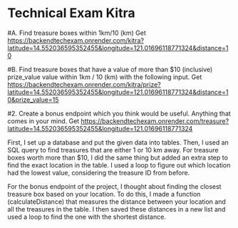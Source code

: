 

#  Technical Exam Kitra
#A. Find treasure boxes within 1km/10 (km)
Get https://backendtechexam.onrender.com/kitra?latitude=14.552036595352455&longitude=121.01696118771324&distance=10

#B. Find treasure boxes that have a value of more than $10 (inclusive) prize_value value within 1km / 10 (km) with the following input.
Get https://backendtechexam.onrender.com/kitra/prize?latitude=14.552036595352455&longitude=121.01696118771324&distance=10&prize_value=15

#2. Create a bonus endpoint which you think would be useful. Anything that comes in your mind.
Get https://backendtechexam.onrender.com/treasure?latitude=14.552036595352455&longitude=121.01696118771324

First, I set up a database and put the given data into tables. Then, I used an SQL query to find treasures that are either 1 or 10 km away. 
For treasure boxes worth more than $10, I did the same thing but added an extra step to find the exact location in the table. 
I used a loop to figure out which location had the lowest value, considering the treasure ID from before.

For the bonus endpoint of the project, I thought about finding the closest treasure box based on your location. 
To do this, I made a function (calculateDistance) that measures the distance between your location and all the treasures in the table. 
I then saved these distances in a new list and used a loop to find the one with the shortest distance.




